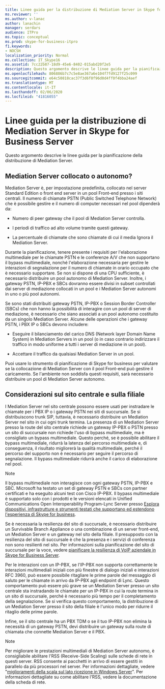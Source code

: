 ```yaml
---
title: Linee guida per la distribuzione di Mediation Server in Skype for Business Server
ms.reviewer: ''
ms.author: v-lanac
author: lanachin
manager: serdars
audience: ITPro
ms.topic: conceptual
ms.prod: skype-for-business-itpro
f1.keywords:
- NOCSH
localization_priority: Normal
ms.collection: IT_Skype16
ms.assetid: 7cc22b87-18d9-45e6-8402-015abd20f2e5
description: Questo argomento descrive le linee guida per la pianificazione della distribuzione di Mediation Server.
ms.openlocfilehash: 806886b7c7c5e8ae367a6e104f7fd9127f25c099
ms.sourcegitcommit: e64c50818cac37f3d6f0f96d0d4ff0f4bba24aef
ms.translationtype: MT
ms.contentlocale: it-IT
ms.lasthandoff: 02/06/2020
ms.locfileid: "41816055"
---
```

# <a name="deployment-guidelines-for-mediation-server-in-skype-for-business-server"></a>Linee guida per la distribuzione di Mediation Server in Skype for Business Server
 
Questo argomento descrive le linee guida per la pianificazione della distribuzione di Mediation Server.
  
## <a name="collocated-or-stand-alone-mediation-server"></a>Mediation Server collocato o autonomo?

Mediation Server è, per impostazione predefinita, collocato nel server Standard Edition o front end server in un pool Front-end presso i siti centrali. Il numero di chiamate PSTN (Public Switched Telephone Network) che è possibile gestire e il numero di computer necessari nel pool dipenderà da:
  
- Numero di peer gateway che il pool di Mediation Server controlla.
    
- I periodi di traffico ad alto volume tramite questi gateway.
    
- La percentuale di chiamate che sono chiamate di cui il media Ignora il Mediation Server.
    
Durante la pianificazione, tenere presente i requisiti per l'elaborazione multimediale per le chiamate PSTN e le conferenze A/V che non supportano il bypass multimediale, nonché l'elaborazione necessaria per gestire le interazioni di segnalazione per il numero di chiamate in orario occupato che è necessario supportare. Se non si dispone di una CPU sufficiente, è necessario distribuire un pool autonomo di Mediation Server. Inoltre, i gateway PSTN, IP-PBX e SBCs dovranno essere divisi in subset controllati dai server di mediazione collocati in un pool e i Mediation Server autonomi in uno o più pool autonomi.
  
Se sono stati distribuiti gateway PSTN, IP-PBX o Session Border Controller (SBCs) che non hanno la possibilità di interagire con un pool di server di mediazione, è necessario che siano associati a un pool autonomo costituito da un singolo Mediation Server. Alcune delle operazioni che i gateway PSTN, i PBX IP o SBCs devono includere:
  
- Eseguire il bilanciamento del carico DNS (Network layer Domain Name System) in Mediation Servers in un pool (o in caso contrario indirizzare il traffico in modo uniforme a tutti i server di mediazione in un pool).
    
- Accettare il traffico da qualsiasi Mediation Server in un pool.
    
Puoi usare lo strumento di pianificazione di Skype for business per valutare se la collocazione di Mediation Server con il pool Front-end può gestire il caricamento. Se l'ambiente non soddisfa questi requisiti, sarà necessario distribuire un pool di Mediation Server autonomo.
  
## <a name="central-site-and-branch-site-considerations"></a>Considerazioni sul sito centrale e sulla filiale

 I Mediation Server nel sito centrale possono essere usati per instradare le chiamate per i PBX IP o i gateway PSTN nei siti di succursale. Se si distribuiscono trunk SIP, tuttavia, è necessario distribuire un Mediation Server nel sito in cui ogni trunk termina. La presenza di un Mediation Server presso la route del sito centrale richiede un gateway IP-PBX o PSTN presso un sito di succursale non richiede l'uso di bypass multimediale, ma è consigliato un bypass multimediale. Questo perché, se è possibile abilitare il bypass multimediale, ridurrà la latenza del percorso multimediale e, di conseguenza, il risultato migliorerà la qualità multimediale, perché il percorso del supporto non è necessario per seguire il percorso di segnalazione. Il bypass multimediale ridurrà anche il carico di elaborazione nel pool.
  
> [!NOTE]
> Il bypass multimediale non interagisce con ogni gateway PSTN, IP-PBX e SBC. Microsoft ha testato un set di gateway PSTN e SBCs con partner certificati e ha eseguito alcuni test con Cisco IP-PBX. Il bypass multimediale è supportato solo con i prodotti e le versioni elencati in Unified Communications Open Interoperability Program-Lync Server presso [Esplora dispositivi, infrastrutture e strumenti testati che supportano ed estendono l'esperienza di Skype for business](http://partnersolutions.skypeforbusiness.com/solutionscatalog). 
  
Se è necessaria la resilienza del sito di succursale, è necessario distribuire un Survivable Branch Appliance o una combinazione di un server front-end, un Mediation Server e un gateway nel sito della filiale. Il presupposto con la resilienza del sito di succursale è che la presenza e i servizi di conferenza non sono resilienti nel sito. Per informazioni sulla pianificazione del sito di succursale per la voce, vedere [pianificare la resilienza di VoIP aziendale in Skype for Business Server](../enterprise-voice-solution/enterprise-voice-resiliency.md).
  
Per le interazioni con un IP-PBX, se l'IP-PBX non supporta correttamente le interazioni multimediali iniziali con più finestre di dialogo iniziali e interazioni RFC 3960, può essere possibile ritagliare le prime parole del messaggio di saluto per le chiamate in arrivo da IP-PBX agli endpoint di Lync. Questo comportamento può essere più grave se un Mediation Server presso un sito centrale sta instradando le chiamate per un IP-PBX in cui la route termina in un sito di succursale, perché è necessario più tempo per il completamento della segnalazione. Se si verifica questo comportamento, la distribuzione di un Mediation Server presso il sito della filiale è l'unico modo per ridurre il ritaglio delle prime parole.
  
Infine, se il sito centrale ha un PBX TDM o se il tuo IP-PBX non elimina la necessità di un gateway PSTN, devi distribuire un gateway sulla route di chiamata che connette Mediation Server e il PBX.
  
> [!NOTE]
> Per migliorare le prestazioni multimediali di Mediation Server autonomo, è consigliabile abilitare l'RSS (Receive-Side Scaling) sulle schede di rete in questi server. RSS consente ai pacchetti in arrivo di essere gestiti in parallelo da più processori nel server. Per informazioni dettagliate, vedere "[miglioramenti della scala sul lato ricezione in Windows Server](https://go.microsoft.com/fwlink/p/?LinkId=268731)". Per informazioni dettagliate su come abilitare l'RSS, vedere la documentazione della scheda di rete. 
  

